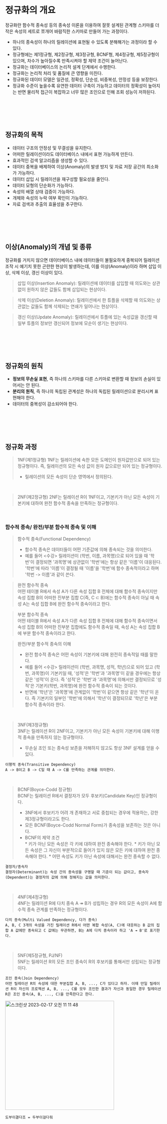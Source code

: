 # 정규화의 개요
정규화란 함수적 종속성 등의 종속성 이론을 이용하여 잘못 설계된 관계형 스키마를 더 작은 속성의 세트로 쪼개어 바람직한 스키마로 만들어 가는 과정이다.
- 하나의 종속성이 하나의 릴레이션에 표현될 수 있도록 분해해가는 과정이라 할 수 있다.
- 정규형에는 제1정규형, 제2정규형, 제3정규형, BCNF형, 제4정규형, 제5정규형이 있으며, 차수가 높아질수록 만족시켜야 할 제약 조건이 늘어난다.
- 정규화는 데이터베이스의 논리적 설계 단계에서 수행한다.
- 정규화는 논리적 처리 및 품질에 큰 영향을 미친다.
- 정규화된 데이터 모델은 일관성, 정확성, 단순성, 비중복성, 안정성 등을 보장한다.
- 정규화 수준이 높을수록 유연한 데이터 구축이 가능하고 데이터의 정확성이 높아지는 반면 물리적 접근이 복잡하고 너무 많은 조인으로 인해 조회 성능이 저하된다.

<br>
<br>
<br>
<br>

## 정규화의 목적
- 데이터 구조의 안정성 및 무결성을 유지한다.
- 어떠한 릴레이션이라도 데이터베이스 내에서 표현 가능하게 만든다.
- 효과적인 검색 알고리즘을 생성할 수 있다.
- 데이터 중복을 배제하여 이상(Anomaly)의 발생 방지 및 자료 저장 공간의 최소화가 가능하다.
- 데이터 삽입 시 릴레이션을 재구성할 필요성을 줄인다.
- 데이터 모형의 단순화가 가능하다.
- 속성의 배열 상태 검증이 가능하다.
- 개체와 속성의 누락 여부 확인이 가능하다.
- 자료 검색과 추출의 효율성을 추구한다.

<br>
<br>
<br>
<br>

## 이상(Anomaly)의 개념 및 종류
정규화를 거치지 않으면 데이터베이스 내에 데이터들이 불필요하게 중복되어 릴레이션 조작 시 예기치 못한 곤란한 현상이 발생하는데, 이를 이상(Anomaly)이라 하며 삽입 이상, 삭제 이상, 갱신 이상이 있다.

>삽입 이상(Insertion Anomaly): 릴레이션에 데이터를 삽입할 때 의도와는 상관없이 원하지 않은 값들도 함께 삽입되는 현상이다.

>삭제 이상(Deletion Anomaly): 릴레이션에서 한 튜플을 삭제할 때 의도와는 상관없는 값들도 함께 삭제되는 연쇄가 일어나는 현상이다.

>갱신 이상(Update Anomaly): 릴레이션에서 튜플에 있는 속성값을 갱신할 때 일부 튜플의 정보만 갱신되어 정보에 모순이 생기는 현상이다.

<br>
<br>
<br>
<br>

## 정규화의 원칙
- **정보의 무손실 표현**, 즉 하나의 스키마를 다른 스키마로 변환할 때 정보의 손실이 있어서는 안 된다.
- **분리의 원칙**, 즉 하나의 독립된 관계성은 하나의 독립된 릴레이션으로 분리시켜 표현해야 한다.
- 데이터의 중복성이 감소되어야 한다.

<br>
<br>
<br>
<br>

## 정규화 과정

>1NF(제1정규형)
1NF는 릴레이션에 속한 모든 도메인이 원자값만으로 되어 있는 정규형이다. 즉, 릴레이션의 모든 속성 값이 원자 값으로만 되어 있는 정규형이다.
> - 릴레이션의 모든 속성이 단순 영역에서 정의된다.

<br>

>2NF(제2정규형)
2NF는 릴레이션 R이 1NF이고, 기본키가 아닌 모든 속성이 기본키에 대하여 완전 함수적 종속을 만족하는 정규형이다.

<br>

### 함수적 종속/ 완전/부분 함수적 종속 및 이해

>함수적 종속(Functional Dependency)
> - 함수적 종속은 데이터들이 어떤 기준값에 의해 종속되는 것을 의미한다.
> - 예를 들어 <수강> 릴레이션이 (학번, 이름, 과목명)으로 되어 있을 때 '학번'이 결정되면 '과목명'에 상관없이 '학번'에는 항상 같은 '이름'이 대응된다. '학번'에 따라 '이름'이 결정될 때 '이름'을 '학번'에 함수 종속적이라고 하며 '학번 -> 이름'과 같이 쓴다.

>완전 함수적 종속   
어떤 테이블 R에서 속성 A가 다른 속성 집합 B 전체에 대해 함수적 종속이지만 속성 집합 B의 어떠한 진부분 집합 C(즉, C ⊂ B)에는 함수적 종속이 아닐 때 속성 A는 속성 집합 B에 완전 함수적 종속이라고 한다.

>부분 함수적 종속   
어떤 테이블 R에서 속성 A가 다른 속성 집합 B 전체에 대해 함수적 종속이면서 속성 집합 B의 어떠한 진부분 집합에도 함수적 종속일 때, 속성 A는 속성 집합 B에 부분 함수적 종속이라고 한다.

>완전/부분 함수적 종속의 이해
> - 완전 함수적 종속은 어떤 속성이 기본키에 대해 완전히 종속적일 때를 말한다.
> - 예를 들어 <수강> 릴레이션이 (학번, 과목명, 성적, 학년)으로 되어 있고 (학번, 과목명)이 기본키일 때, '성적'은 '학번'과 '과목명'이 같을 경우에는 항상 같은 '성적'이 온다. 즉 '성적'은 '학번'과 '과목명'에 의해서만 결정되므로 '성적'은 기본키(학번, 과목명)에 완전 함수적 종속이 되는 것이다.
> - 반면에 '학년'은 '과목명'에 관계없이 '학번'이 같으면 항상 같은 '학년'이 온다. 즉 기본키의 일부인 '학번'에 의해서 '학년'이 결정되므로 '학년'은 부분 함수적 종속이라 한다.

<br>

>3NF(제3정규형)   
3NF는 릴레이션 R이 2NF이고, 기본키가 아닌 모든 속성이 기본키에 대해 이행적 종속을 만족하지 않는 정규형이다.
> - 무손실 조인 또는 종속성 보존을 저해하지 않고도 항상 3NF 설계를 얻을 수 있다.
```
이행적 종속(Transitive Dependency)
A -> B이고 B -> C일 때 A -> C를 만족하는 관계를 의미한다.
```

<br>

>BCNF(Boyce-Codd 정규형)   
BCNF는 릴레이션 R에서 결정자가 모두 후보키(Candidate Key)인 정규형이다.
> - 3NF에서 후보키가 어려 개 존재하고 서로 중첩되는 경우에 적용하는, 강한 제3정규형이라고도 한다.
> - 모든 BCNF(Boyce-Codd Normal Form)가 종속성을 보존하는 것은 아니다.
> - BCNF의 제약 조건   
    * 키가 아닌 모든 속성은 각 키에 대하여 완전 종속해야 한다.
    * 키가 아닌 모든 속성은 그 자신이 부분적으로 들어가 있지 않은 모든 키에 대하여 완전 종속해야 한다.
    * 어떤 속성도 키가 아닌 속성에 대해서는 완전 종속할 수 없다.
```
결정자/종속자
결정자(Determinant)는 속성 간의 종속성을 구명할 때 기준이 되는 값이고, 종속자(Dependent)는 결정자의 값에 의해 정해지는 값을 의미한다.
```

<br>

>4NF(제4정규형)   
4NF는 릴레이션 R에 다치 종속 A ↠ B가 성립하는 경우 R의 모든 속성이 A에 함수적 종속 관계를 만족하는 정규형이다.
```
다치 종속(Multi Valued Dependency, 다가 종속)
A, B, C 3개의 속성을 가진 릴레이션 R에서 어떤 복합 속성(A, C)에 대응하는 B 값의 집합 A 값에만 종속되고 C 값에는 무관하면, B는 A에 다치 종속이라 하고 'A ↠ B'로 표기한다.
```

<br>

>5NF(제5정규형, PJ/NF)   
5NF는 릴레이션 R의 모든 조인 종속이 R의 후보키를 통해서만 성립되는 정규형이다.
```
조인 종속(Join Dependency)
어떤 릴레이션 R의 속성에 대한 부분집합 A, B, ..., C가 있다고 하자. 이때 만일 릴레이션 R이 자신의 프로젝션 A, B, ..., C를 모두 조인한 결과가 자신과 동일한 경우 릴레이션 R은 조인 종속(A, B, ..., C)을 만족한다고 한다.
```
<img width="349" alt="스크린샷 2023-02-17 오전 11 11 48" src="https://user-images.githubusercontent.com/125357376/219531894-23a89de0-d3ee-446c-8e0f-b906e790fde6.png">

```
도부이결다조 = 두부이걸다줘
```